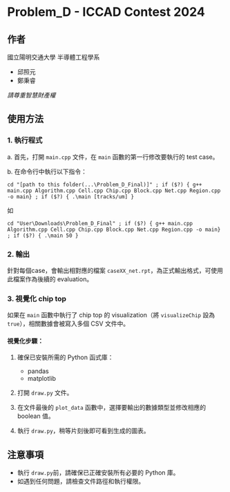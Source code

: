 # Problem_D - ICCAD Contest 2024

## 作者
國立陽明交通大學 半導體工程學系
- 邱照元
- 鄭秉睿

*請尊重智慧財產權*

## 使用方法

### 1. 執行程式

a. 首先，打開 `main.cpp` 文件，在 `main` 函數的第一行修改要執行的 test case。

b. 在命令行中執行以下指令：

```
cd "[path to this folder(...\Problem_D_Final)]" ; if ($?) { g++ main.cpp Algorithm.cpp Cell.cpp Chip.cpp Block.cpp Net.cpp Region.cpp -o main} ; if ($?) { .\main [tracks/um] }
```

如

```
cd "User\Downloads\Problem_D_Final" ; if ($?) { g++ main.cpp Algorithm.cpp Cell.cpp Chip.cpp Block.cpp Net.cpp Region.cpp -o main} ; if ($?) { .\main 50 }
```

### 2. 輸出

針對每個case，會輸出相對應的檔案 `caseXX_net.rpt`，為正式輸出格式，可使用此檔案作為後續的 evaluation。

### 3. 視覺化 chip top

如果在 `main` 函數中執行了 chip top 的 visualization（將 `visualizeChip` 設為 `true`），相關數據會被寫入多個 CSV 文件中。

#### 視覺化步驟：
1. 確保已安裝所需的 Python 函式庫：
   - pandas
   - matplotlib

2. 打開 `draw.py` 文件。

3. 在文件最後的 `plot_data` 函數中，選擇要輸出的數據類型並修改相應的 boolean 值。

4. 執行 `draw.py`，稍等片刻後即可看到生成的圖表。

## 注意事項
- 執行 `draw.py`前，請確保已正確安裝所有必要的 Python 庫。
- 如遇到任何問題，請檢查文件路徑和執行權限。
